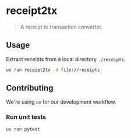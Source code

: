 # receipt2tx
>
> A receipt to transaction converter.

## Usage

Extract receipts from a local directory `./receipts`.

```sh
uv run receipt2tx -d file://receipts
```

## Contributing

We're using `uv` for our development workflow.

### Run unit tests

```sh
uv run pytest
```
